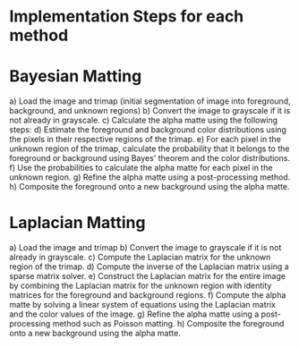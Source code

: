 # Implementation Steps for each method

# Bayesian Matting
a)	Load the image and trimap (initial segmentation of image into foreground, background, and unknown regions)
b)	Convert the image to grayscale if it is not already in grayscale.
c)	Calculate the alpha matte using the following steps: 
d)	Estimate the foreground and background color distributions using the pixels in their respective regions of the trimap. 
e)	For each pixel in the unknown region of the trimap, calculate the probability that it belongs to the foreground or background using Bayes' theorem and the color distributions. 
f)	Use the probabilities to calculate the alpha matte for each pixel in the unknown region.
g)	Refine the alpha matte using a post-processing method.
h)	Composite the foreground onto a new background using the alpha matte.

# Laplacian Matting
a)	Load the image and trimap
b)	Convert the image to grayscale if it is not already in grayscale.
c)	Compute the Laplacian matrix for the unknown region of the trimap.
d)	Compute the inverse of the Laplacian matrix using a sparse matrix solver.
e)	Construct the Laplacian matrix for the entire image by combining the Laplacian matrix for the unknown region with identity matrices for the foreground and background regions.
f)	Compute the alpha matte by solving a linear system of equations using the Laplacian matrix and the color values of the image.
g)	Refine the alpha matte using a post-processing method such as Poisson matting.
h)	Composite the foreground onto a new background using the alpha matte.
